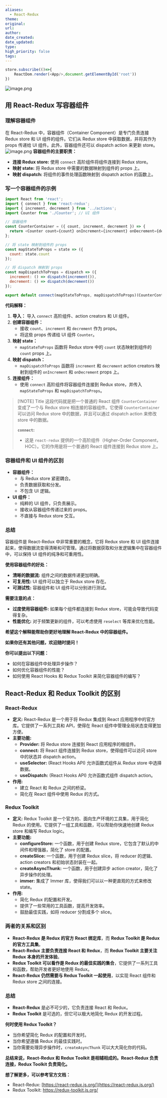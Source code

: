```yaml
---
aliases:
  - React-Redux
theme: 
original: 
url: 
author: 
date_created: 
date_updated: 
type: 
high_priority: false
tags:
---
```

```js
store.subscribe(()=>{
	ReactDom.render(<App/>,document.getElementById('root'))
})
```

![image.png](https://cdn.jsdelivr.net/gh/duanbiao2000/BlogGallery@main/picture/20240816134351.png)

## 用 React-Redux 写容器组件

### 理解容器组件

在 React-Redux 中，容器组件（Container Component）是专门负责连接 Redux store 和 UI 组件的组件。它们从 Redux store 中获取数据，并将其作为 props 传递给 UI 组件。此外，容器组件还可以 dispatch action 来更新 store。
![image.png](https://cdn.jsdelivr.net/gh/duanbiao2000/BlogGallery@main/picture/20240816140009.png)
**容器组件的主要职责：**

- **连接 Redux store:** 使用 `connect` 高阶组件将组件连接到 Redux store。
- **映射 state:** 将 Redux store 中需要的数据映射到组件的 props 上。
- **映射 dispatch:** 将组件的事件处理函数映射到 dispatch action 的函数上。

### 写一个容器组件的示例

```js
import React from 'react';
import { connect } from 'react-redux';
import { increment, decrement } from '../actions';
import Counter from './Counter'; // UI 组件

// 容器组件
const CounterContainer = ({ count, increment, decrement }) => {
  return <Counter count={count} onIncrement={increment} onDecrement={decrement} />;
};

// 将 state 映射到组件的 props
const mapStateToProps = state => ({
  count: state.count
});

// 将 dispatch 映射到 props
const mapDispatchToProps = dispatch => ({
  increment: () => dispatch(increment()),
  decrement: () => dispatch(decrement())
});

export default connect(mapStateToProps, mapDispatchToProps)(CounterContainer);
```

**代码解释：**

1. **导入：** 导入 `connect` 高阶组件、action creators 和 UI 组件。
2. **创建容器组件：**
    - 接收 `count`、`increment` 和 `decrement` 作为 props。
    - 将这些 props 传递给 UI 组件 `Counter`。
3. **映射 state：**
    - `mapStateToProps` 函数将 Redux store 中的 `count` 状态映射到组件的 `count` props 上。
4. **映射 dispatch：**
    - `mapDispatchToProps` 函数将 `increment` 和 `decrement` action creators 映射到组件的 `onIncrement` 和 `onDecrement` props 上。
5. **连接组件：**
    - 使用 `connect` 高阶组件将容器组件连接到 Redux store，并传入 `mapStateToProps` 和 `mapDispatchToProps`。


> [!NOTE] Title
> 这段代码就是把一个普通的 React 组件 `CounterContainer` 变成了一个与 Redux store 相连接的容器组件。它使得 `CounterContainer` 可以访问 Redux store 中的数据，并且可以通过 dispatch action 来修改 store 中的数据。
> 
> **`connect`:**
> - 这是 `react-redux` 提供的一个高阶组件（Higher-Order Component，HOC）。它的作用是将一个普通的 React 组件连接到 Redux store 上。

### 容器组件和 UI 组件的区别

- **容器组件：**
    - 与 Redux store 紧密耦合。
    - 负责数据获取和分发。
    - 不包含 UI 逻辑。
- **UI 组件：**
    - 纯粹的 UI 组件，只负责展示。
    - 接收从容器组件传递过来的 props。
    - 不直接与 Redux store 交互。

### 总结

容器组件是 React-Redux 中非常重要的概念，它将 Redux store 和 UI 组件连接起来，使得数据流变得清晰和可管理。通过将数据获取和分发逻辑集中在容器组件中，可以保持 UI 组件的纯净和可重用性。

**使用容器组件的好处：**

- **清晰的数据流:** 组件之间的数据传递更加明确。
- **可复用性:** UI 组件可以独立于 Redux store 存在。
- **可测试性:** 容器组件和 UI 组件可以分别进行测试。

**需要注意的点：**

- **过度使用容器组件:** 如果每个组件都连接到 Redux store，可能会导致代码变得复杂。
- **性能优化:** 对于频繁更新的组件，可以考虑使用 `reselect` 等库来优化性能。

**希望这个解释能帮助你更好地理解 React-Redux 中的容器组件。**

**如果你还有其他问题，欢迎随时提问！**

**你可以提出以下问题：**

- 如何在容器组件中处理异步操作？
- 如何优化容器组件的性能？
- 如何使用 React Hooks 和 Redux Toolkit 来简化容器组件的编写？

## React-Redux 和 Redux Toolkit 的区别

### React-Redux

- **定义:** React-Redux 是一个用于将 Redux 集成到 React 应用程序中的官方库。它提供了一系列工具和 API，使得在 React 组件中管理全局状态变得更加方便。
- **主要功能:**
    - **Provider:** 将 Redux store 连接到 React 应用程序的根组件。
    - **connect:** 将 React 组件连接到 Redux store，使得组件可以访问 store 中的状态并 dispatch action。
    - **useSelector:** (React Hooks API) 允许函数式组件从 Redux store 中选择数据。
    - **useDispatch:** (React Hooks API) 允许函数式组件 dispatch action。
- **作用:**
    - 建立 React 和 Redux 之间的桥梁。
    - 简化在 React 组件中使用 Redux 的方式。

### Redux Toolkit

- **定义:** Redux Toolkit 是一个官方的、面向生产环境的工具集，用于简化 Redux 的使用。它提供了一组工具和函数，可以帮助你快速地创建 Redux store 和编写 Redux logic。
- **主要功能:**
    - **configureStore:** 一个函数，用于创建 Redux store，它包含了默认的中间件和增强器，简化了 store 的配置。
    - **createSlice:** 一个函数，用于创建 Redux slice，将 reducer 的逻辑、action creators 和初始状态封装在一起。
    - **createAsyncThunk:** 一个函数，用于创建异步 action creator，简化了异步操作的处理。
    - **immer:** 集成了 Immer 库，使得我们可以以一种更直观的方式来修改 state。
- **作用:**
    - 简化 Redux 的配置和开发。
    - 提供了一些常用的工具函数，提高开发效率。
    - 鼓励最佳实践，如将 reducer 分割成多个 slice。

### 两者的关系和区别

- **React-Redux 是 Redux 的官方 React 绑定库**，而 **Redux Toolkit 是 Redux 的官方工具集**。
- **React-Redux 主要负责连接 React 和 Redux**，而 **Redux Toolkit 主要关注 Redux 本身的开发体验**。
- **Redux Toolkit 可以看作是 Redux 的最佳实践的集合**，它提供了一系列工具和函数，帮助开发者更好地使用 Redux。
- **React-Redux 仍然需要与 Redux Toolkit 一起使用**，以实现 React 组件和 Redux store 之间的连接。

### 总结

- **React-Redux** 是必不可少的，它负责连接 React 和 Redux。
- **Redux Toolkit** 是可选的，但它可以极大地简化 Redux 的开发过程。

**何时使用 Redux Toolkit？**

- 当你希望简化 Redux 的配置和开发时。
- 当你希望遵循 Redux 的最佳实践时。
- 当你需要处理异步操作时，`createAsyncThunk` 可以大大简化你的代码。

**总结来说，React-Redux 和 Redux Toolkit 是相辅相成的。React-Redux 负责连接，Redux Toolkit 负责简化。**

**想了解更多，可以参考官方文档：**

- React-Redux: [https://react-redux.js.org/](https://react-redux.js.org/)
- Redux Toolkit: https://redux-toolkit.js.org/



















